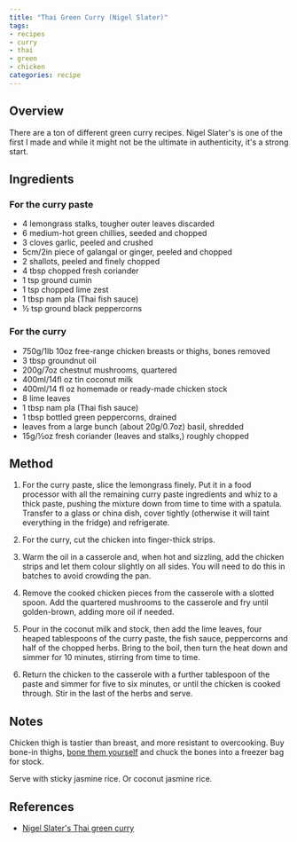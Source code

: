 ```yaml
---
title: "Thai Green Curry (Nigel Slater)"
tags:
- recipes
- curry
- thai
- green
- chicken
categories: recipe
---
```


## Overview
There are a ton of different green curry recipes. Nigel Slater's is one of the first I made and while it might not be the ultimate in authenticity, it's a strong start.

## Ingredients

### For the curry paste
- 4 lemongrass stalks, tougher outer leaves discarded
- 6 medium-hot green chillies, seeded and chopped
- 3 cloves garlic, peeled and crushed
- 5cm/2in piece of galangal or ginger, peeled and chopped
- 2 shallots, peeled and finely chopped
- 4 tbsp chopped fresh coriander
- 1 tsp ground cumin
- 1 tsp chopped lime zest
- 1 tbsp nam pla (Thai fish sauce)
- ½ tsp ground black peppercorns

### For the curry
- 750g/1lb 10oz free-range chicken breasts or thighs, bones removed
- 3 tbsp groundnut oil
- 200g/7oz chestnut mushrooms, quartered
- 400ml/14fl oz tin coconut milk
- 400ml/14 fl oz homemade or ready-made chicken stock
- 8 lime leaves
- 1 tbsp nam pla (Thai fish sauce)
- 1 tbsp bottled green peppercorns, drained
- leaves from a large bunch (about 20g/0.7oz) basil, shredded
- 15g/½oz fresh coriander (leaves and stalks,) roughly chopped

## Method
1. For the curry paste, slice the lemongrass finely. Put it in a food processor with all the remaining curry paste ingredients and whiz to a thick paste, pushing the mixture down from time to time with a spatula. Transfer to a glass or china dish, cover tightly (otherwise it will taint everything in the fridge) and refrigerate.

2. For the curry, cut the chicken into finger-thick strips.

3. Warm the oil in a casserole and, when hot and sizzling, add the chicken strips and let them colour slightly on all sides. You will need to do this in batches to avoid crowding the pan.

4. Remove the cooked chicken pieces from the casserole with a slotted spoon. Add the quartered mushrooms to the casserole and fry until golden-brown, adding more oil if needed.

5. Pour in the coconut milk and stock, then add the lime leaves, four heaped tablespoons of the curry paste, the fish sauce, peppercorns and half of the chopped herbs. Bring to the boil, then turn the heat down and simmer for 10 minutes, stirring from time to time.

6. Return the chicken to the casserole with a further tablespoon of the paste and simmer for five to six minutes, or until the chicken is cooked through. Stir in the last of the herbs and serve.

## Notes
Chicken thigh is tastier than breast, and more resistant to overcooking. Buy bone-in thighs, [bone them yourself](https://www.kochkochin.com/products/victorinox-semi-flexible-boning-knife-yellow) and chuck the bones into a freezer bag for stock.

Serve with sticky jasmine rice. Or coconut jasmine rice.

## References
- [Nigel Slater's Thai green curry](https://www.bbc.co.uk/food/recipes/nigelslatersthaigree_80244)